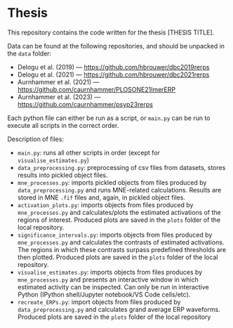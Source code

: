 # Thesis

This repository contains the code written for the thesis [THESIS TITLE].

Data can be found at the following repositories, and should be unpacked in the ```data``` folder:

* Delogu et al. (2019) — https://github.com/hbrouwer/dbc2019rerps
* Delogu et al. (2021) — https://github.com/hbrouwer/dbc2021rerps
* Aurnhammer et al. (2021) — https://github.com/caurnhammer/PLOSONE21lmerERP
* Aurnhammer et al. (2023) — https://github.com/caurnhammer/psyp23rerps

Each python file can either be run as a script, or ```main.py``` can be run to execute all scripts in the correct order.

Description of files:

* ```main.py```:                    runs all other scripts in order (except for ```visualise_estimates.py```)
* ```data_preprocessing.py```:      preprocessing of csv files from datasets, stores results into pickled object files.
* ```mne_processes.py```:           imports pickled objects from files produced by ```data_preprocessing.py``` and runs MNE-related calculations. Results are stored in MNE ```.fif``` files and, again, in pickled object files.
* ```activation_plots.py```:        imports objects from files produced by ```mne_processes.py``` and calculates/plots the estimated activations of the regions of interest. Produced plots are saved in the ```plots``` folder of the local repository.
* ```significance_intervals.py```:  imports objects from files produced by ```mne_processes.py``` and calculates the contrasts of estimated activations. The regions in which these contrasts surpass predefined thresholds are then plotted. Produced plots are saved in the ```plots``` folder of the local repository.
* ```visualise_estimates.py```:     imports objects from files produces by ```mne_processes.py``` and presents an interactive window in which estimated activity can be inspected. Can only be run in interactive Python (IPython shell/Jupyter notebook/VS Code cells/etc).
* ```recreate_ERPs.py```:           import objects from files produced by ```data_preprocessing.py``` and calculates grand average ERP waveforms. Produced plots are saved in the ```plots``` folder of the local repository

